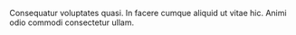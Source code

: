 Consequatur voluptates quasi. In facere cumque aliquid ut vitae hic. Animi odio commodi consectetur ullam.